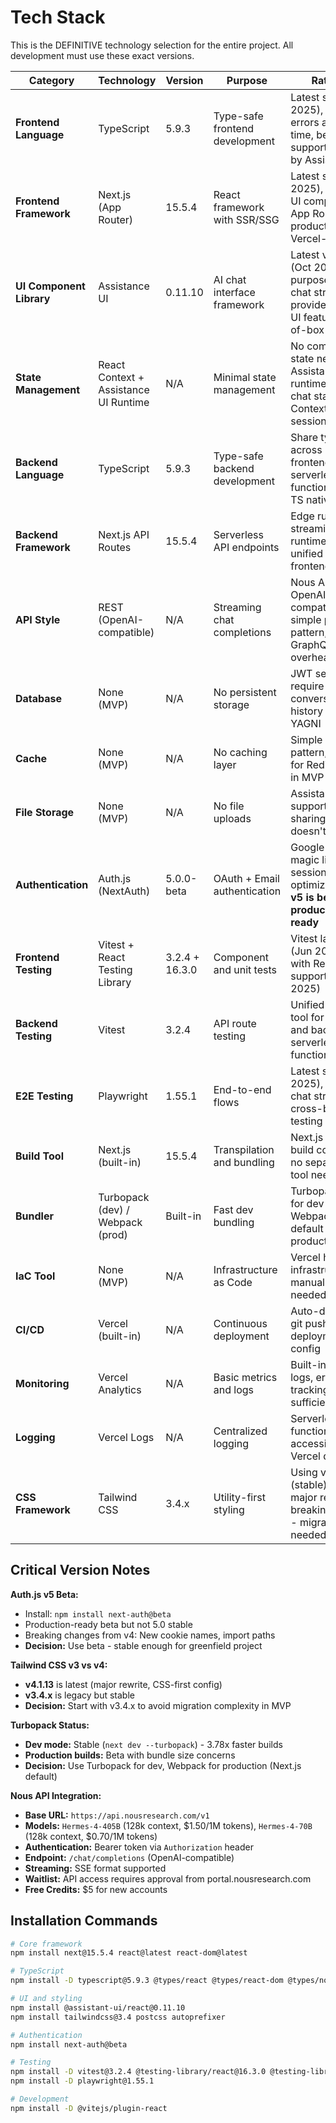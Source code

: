 # Tech Stack

This is the DEFINITIVE technology selection for the entire project. All development must use these exact versions.

| Category | Technology | Version | Purpose | Rationale |
|----------|-----------|---------|---------|-----------|
| **Frontend Language** | TypeScript | 5.9.3 | Type-safe frontend development | Latest stable (Oct 2025), catch errors at compile time, better IDE support, required by Assistance UI |
| **Frontend Framework** | Next.js (App Router) | 15.5.4 | React framework with SSR/SSG | Latest stable (Sep 2025), Assistance UI compatible, App Router production-ready, Vercel-optimized |
| **UI Component Library** | Assistance UI | 0.11.10 | AI chat interface framework | Latest version (Oct 2025), purpose-built for chat streaming, provides all chat UI features out-of-box |
| **State Management** | React Context + Assistance UI Runtime | N/A | Minimal state management | No complex client state needed - Assistance UI runtime handles chat state, React Context for auth session |
| **Backend Language** | TypeScript | 5.9.3 | Type-safe backend development | Share types across frontend/backend, serverless functions support TS natively |
| **Backend Framework** | Next.js API Routes | 15.5.4 | Serverless API endpoints | Edge runtime for streaming, Node runtime for auth, unified with frontend |
| **API Style** | REST (OpenAI-compatible) | N/A | Streaming chat completions | Nous API is OpenAI-compatible REST, simple proxy pattern, no GraphQL overhead needed |
| **Database** | None (MVP) | N/A | No persistent storage | JWT sessions require no DB, no conversation history in MVP, YAGNI |
| **Cache** | None (MVP) | N/A | No caching layer | Simple proxy pattern, no need for Redis/caching in MVP |
| **File Storage** | None (MVP) | N/A | No file uploads | Assistance UI supports file sharing but MVP doesn't require it |
| **Authentication** | Auth.js (NextAuth) | 5.0.0-beta | OAuth + Email authentication | Google OAuth + magic links, JWT sessions, Vercel-optimized - **Note: v5 is beta but production-ready** |
| **Frontend Testing** | Vitest + React Testing Library | 3.2.4 + 16.3.0 | Component and unit tests | Vitest latest stable (Jun 2025), RTL with React 19 support (Apr 2025) |
| **Backend Testing** | Vitest | 3.2.4 | API route testing | Unified testing tool for frontend and backend, serverless function testing |
| **E2E Testing** | Playwright | 1.55.1 | End-to-end flows | Latest stable (Sep 2025), auth flow, chat streaming, cross-browser testing |
| **Build Tool** | Next.js (built-in) | 15.5.4 | Transpilation and bundling | Next.js handles all build concerns, no separate build tool needed |
| **Bundler** | Turbopack (dev) / Webpack (prod) | Built-in | Fast dev bundling | Turbopack stable for dev mode, Webpack still default for production builds |
| **IaC Tool** | None (MVP) | N/A | Infrastructure as Code | Vercel handles infrastructure, no manual IaC needed |
| **CI/CD** | Vercel (built-in) | N/A | Continuous deployment | Auto-deploy on git push, preview deployments, zero config |
| **Monitoring** | Vercel Analytics | N/A | Basic metrics and logs | Built-in function logs, error tracking, sufficient for MVP |
| **Logging** | Vercel Logs | N/A | Centralized logging | Serverless function logs, accessible via Vercel dashboard |
| **CSS Framework** | Tailwind CSS | 3.4.x | Utility-first styling | Using v3 legacy (stable), v4 is major rewrite with breaking changes - migrate later if needed |

## Critical Version Notes

**Auth.js v5 Beta:**
- Install: `npm install next-auth@beta`
- Production-ready beta but not 5.0 stable
- Breaking changes from v4: New cookie names, import paths
- **Decision:** Use beta - stable enough for greenfield project

**Tailwind CSS v3 vs v4:**
- **v4.1.13** is latest (major rewrite, CSS-first config)
- **v3.4.x** is legacy but stable
- **Decision:** Start with v3.4.x to avoid migration complexity in MVP

**Turbopack Status:**
- **Dev mode:** Stable (`next dev --turbopack`) - 3.78x faster builds
- **Production builds:** Beta with bundle size concerns
- **Decision:** Use Turbopack for dev, Webpack for production (Next.js default)

**Nous API Integration:**
- **Base URL:** `https://api.nousresearch.com/v1`
- **Models:** `Hermes-4-405B` (128k context, $1.50/1M tokens), `Hermes-4-70B` (128k context, $0.70/1M tokens)
- **Authentication:** Bearer token via `Authorization` header
- **Endpoint:** `/chat/completions` (OpenAI-compatible)
- **Streaming:** SSE format supported
- **Waitlist:** API access requires approval from portal.nousresearch.com
- **Free Credits:** $5 for new accounts

## Installation Commands

```bash
# Core framework
npm install next@15.5.4 react@latest react-dom@latest

# TypeScript
npm install -D typescript@5.9.3 @types/react @types/react-dom @types/node

# UI and styling
npm install @assistant-ui/react@0.11.10
npm install tailwindcss@3.4 postcss autoprefixer

# Authentication
npm install next-auth@beta

# Testing
npm install -D vitest@3.2.4 @testing-library/react@16.3.0 @testing-library/dom
npm install -D playwright@1.55.1

# Development
npm install -D @vitejs/plugin-react
```
